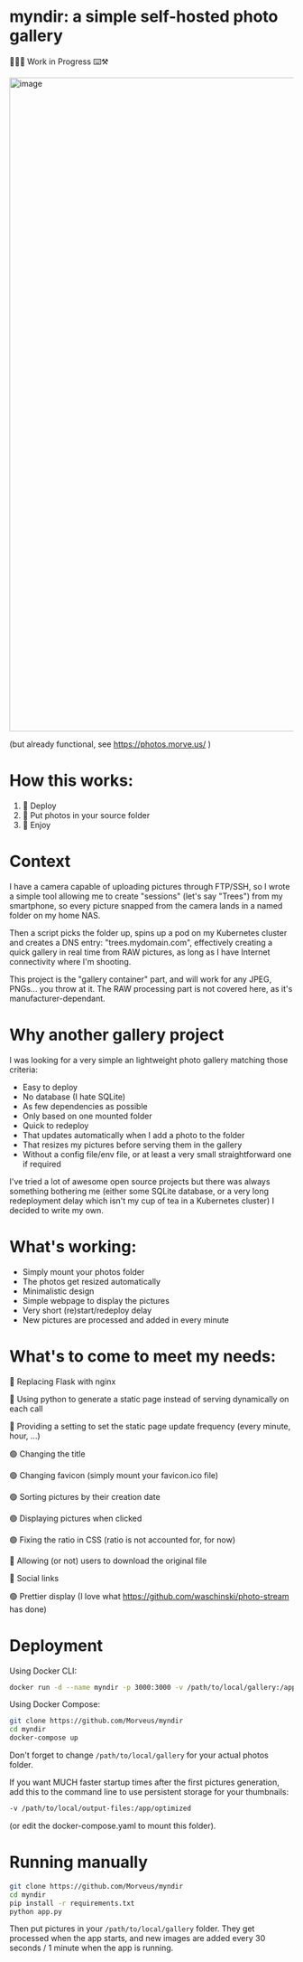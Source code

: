 # myndir: a simple self-hosted photo gallery

👷🧑‍🏭 Work in Progress ⌨️⚒️

<img width="1157" alt="image" src="https://github.com/Morveus/myndir/assets/2972468/e5a8dc6a-59d2-4e32-b50a-473baaab186a">

(but already functional, see https://photos.morve.us/ ) 

# How this works:
1) 🚀 Deploy
2) 📸 Put photos in your source folder
3) 👀 Enjoy

# Context
I have a camera capable of uploading pictures through FTP/SSH, so I wrote a simple tool allowing me to create "sessions" (let's say "Trees") from my smartphone, so every picture snapped from the camera lands in a named folder on my home NAS.

Then a script picks the folder up, spins up a pod on my Kubernetes cluster and creates a DNS entry: "trees.mydomain.com", effectively creating a quick gallery in real time from RAW pictures, as long as I have Internet connectivity where I'm shooting.

This project is the "gallery container" part, and will work for any JPEG, PNGs... you throw at it. The RAW processing part is not covered here, as it's manufacturer-dependant.

# Why another gallery project
I was looking for a very simple an lightweight photo gallery matching those criteria:
- Easy to deploy
- No database (I hate SQLite) 
- As few dependencies as possible
- Only based on one mounted folder
- Quick to redeploy
- That updates automatically when I add a photo to the folder
- That resizes my pictures before serving them in the gallery
- Without a config file/env file, or at least a very small straightforward one if required

I've tried a lot of awesome open source projects but there was always something bothering me (either some SQLite database, or a very long redeployment delay which isn't my cup of tea in a Kubernetes cluster)  I decided to write my own. 

# What's working:
- Simply mount your photos folder
- The photos get resized automatically
- Minimalistic design 
- Simple webpage to display the pictures
- Very short (re)start/redeploy delay
- New pictures are processed and added in every minute

# What's to come to meet my needs:
🔴 Replacing Flask with nginx

🔴 Using python to generate a static page instead of serving dynamically on each call

🔴 Providing a setting to set the static page update frequency (every minute, hour, ...)

🟢 Changing the title

🟢 Changing favicon (simply mount your favicon.ico file)

🟢 Sorting pictures by their creation date

🟢 Displaying pictures when clicked

🟢 Fixing the ratio in CSS (ratio is not accounted for, for now)

🔴 Allowing (or not) users to download the original file

🔴 Social links

🟢 Prettier display (I love what https://github.com/waschinski/photo-stream has done) 

# Deployment 

Using Docker CLI:
```sh
docker run -d --name myndir -p 3000:3000 -v /path/to/local/gallery:/app/source morveus/myndir:latest`
```

Using Docker Compose:
```sh
git clone https://github.com/Morveus/myndir
cd myndir
docker-compose up
```

Don't forget to change `/path/to/local/gallery` for your actual photos folder.

If you want MUCH faster startup times after the first pictures generation, add this to the command line to use persistent storage for your thumbnails:
```sh
-v /path/to/local/output-files:/app/optimized
```
(or edit the docker-compose.yaml to mount this folder).

# Running manually

```sh
git clone https://github.com/Morveus/myndir
cd myndir
pip install -r requirements.txt
python app.py
```

Then put pictures in your `/path/to/local/gallery` folder. They get processed when the app starts, and new images are added every 30 seconds / 1 minute when the app is running.

